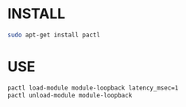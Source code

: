 # INSTALL
```sh
sudo apt-get install pactl
```
# USE

```sh
pactl load-module module-loopback latency_msec=1
pactl unload-module module-loopback
```
